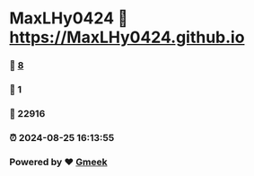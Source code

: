 # MaxLHy0424 :link: https://MaxLHy0424.github.io 
### :page_facing_up: [8](https://MaxLHy0424.github.io/tag.html) 
### :speech_balloon: 1 
### :hibiscus: 22916 
### :alarm_clock: 2024-08-25 16:13:55 
### Powered by :heart: [Gmeek](https://github.com/Meekdai/Gmeek)
